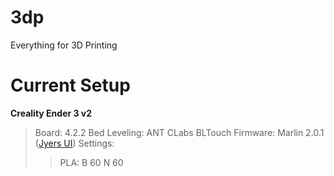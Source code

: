 # 3dp
Everything for 3D Printing


# Current Setup

**Creality Ender 3 v2**
> Board: 4.2.2
> Bed Leveling: ANT CLabs BLTouch
> Firmware: Marlin 2.0.1 ([Jyers UI](https://github.com/Jyers/Marlin/releases))
> Settings:
>> PLA: B 60 N 60
>> 
